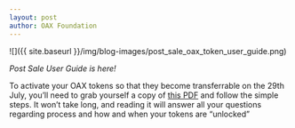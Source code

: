 ```yaml
---
layout: post
author: OAX Foundation
---
```

![]({{ site.baseurl }}/img/blog-images/post_sale_oax_token_user_guide.png)

_Post Sale User Guide is here!_ 

To activate your OAX tokens so that they become transferrable on the 29th July, you’ll need to grab yourself a copy of [this PDF](https://drive.google.com/viewerng/viewer?url=https://www.openanx.org/en/assets/documents/openANX_User_Guide-OAX_Token_Activation_ENU.pdf) and follow the simple steps. It won’t take long, and reading it will answer all your questions regarding process and how and when your tokens are “unlocked”
